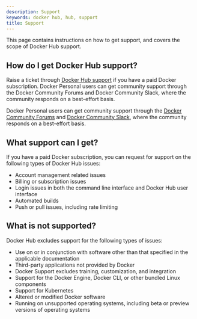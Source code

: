 ```yaml
---
description: Support
keywords: docker hub, hub, support
title: Support
---
```


This page contains instructions on how to get support, and covers the scope of Docker Hub support.

## How do I get Docker Hub support?

Raise a ticket through [Docker Hub support](https://hub.docker.com/support/contact/) if you have a paid Docker subscription.
Docker Personal users can get community support through the Docker Community Forums and Docker Community Slack, where the community responds on a best-effort basis.

Docker Personal users can get community support through the [Docker Community Forums](https://forums.docker.com/) and [Docker Community Slack](https://dockercommunity.slack.com/), where the community responds on a best-effort basis.

## What support can I get?

If you have a paid Docker subscription, you can request for support on the following types of Docker Hub issues:
   - Account management related issues
   - Billing or subscription issues
   - Login issues in both the command line interface and Docker Hub user interface
   - Automated builds
   - Push or pull issues, including rate limiting

## What is not supported?

Docker Hub excludes support for the following types of issues:
   - Use on or in conjunction with software other than that specified in the applicable documentation
   - Third-party applications not provided by Docker
   - Docker Support excludes training, customization, and integration
   - Support for the Docker Engine, Docker CLI, or other bundled Linux components
   - Support for Kubernetes
   - Altered or modified Docker software
   - Running on unsupported operating systems, including beta or preview versions of operating systems
